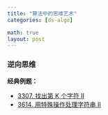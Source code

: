```yaml
---
title: "算法中的思维艺术"
categories: [ds-algo]

math: true
layout: post
---
```



### 逆向思维

**经典例题：**
- [3307. 找出第 K 个字符 II](https://leetcode.cn/problems/find-the-k-th-character-in-string-game-ii/)
- [3614. 用特殊操作处理字符串 II](https://leetcode.cn/problems/process-string-with-special-operations-ii/)
